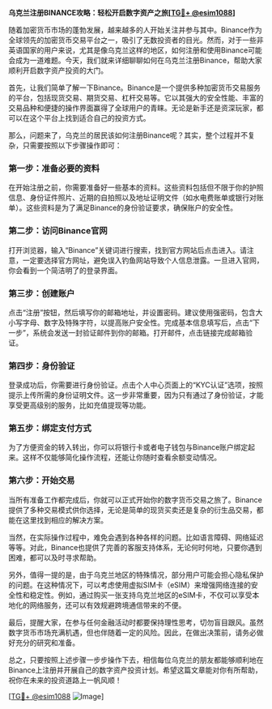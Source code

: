 **乌克兰注册BINANCE攻略：轻松开启数字资产之旅[[TG💪+ @esim1088](https://t.me/s/esim1088)]**

随着加密货币市场的蓬勃发展，越来越多的人开始关注并参与其中。Binance作为全球领先的加密货币交易平台之一，吸引了无数投资者的目光。然而，对于一些非英语国家的用户来说，尤其是像乌克兰这样的地区，如何注册和使用Binance可能会成为一道难题。今天，我们就来详细聊聊如何在乌克兰注册Binance，帮助大家顺利开启数字资产投资的大门。

首先，让我们简单了解一下Binance。Binance是一个提供多种加密货币交易服务的平台，包括现货交易、期货交易、杠杆交易等。它以其强大的安全性能、丰富的交易品种和便捷的操作界面赢得了全球用户的青睐。无论是新手还是资深玩家，都可以在这个平台上找到适合自己的投资方式。

那么，问题来了，乌克兰的居民该如何注册Binance呢？其实，整个过程并不复杂，只需要按照以下步骤操作即可：

### 第一步：准备必要的资料

在开始注册之前，你需要准备好一些基本的资料。这些资料包括但不限于你的护照信息、身份证件照片、近期的自拍照以及地址证明文件（如水电费账单或银行对账单）。这些资料是为了满足Binance的身份验证要求，确保账户的安全性。

### 第二步：访问Binance官网

打开浏览器，输入“Binance”关键词进行搜索，找到官方网站后点击进入。请注意，一定要选择官方网址，避免误入钓鱼网站导致个人信息泄露。一旦进入官网，你会看到一个简洁明了的登录界面。

### 第三步：创建账户

点击“注册”按钮，然后填写你的邮箱地址，并设置密码。建议使用强密码，包含大小写字母、数字及特殊字符，以提高账户安全性。完成基本信息填写后，点击“下一步”，系统会发送一封验证邮件到你的邮箱。打开邮件，点击链接完成邮箱验证。

### 第四步：身份验证

登录成功后，你需要进行身份验证。点击个人中心页面上的“KYC认证”选项，按照提示上传所需的身份证明文件。这一步非常重要，因为只有通过了身份验证，才能享受更高级别的服务，比如充值提现等功能。

### 第五步：绑定支付方式

为了方便资金的转入转出，你可以将银行卡或者电子钱包与Binance账户绑定起来。这样不仅能够简化操作流程，还能让你随时查看余额变动情况。

### 第六步：开始交易

当所有准备工作都完成后，你就可以正式开始你的数字货币交易之旅了。Binance提供了多种交易模式供你选择，无论是简单的现货买卖还是复杂的衍生品交易，都能在这里找到相应的解决方案。

当然，在实际操作过程中，难免会遇到各种各样的问题。比如语言障碍、网络延迟等等。对此，Binance也提供了完善的客服支持体系，无论何时何地，只要你遇到困难，都可以及时寻求帮助。

另外，值得一提的是，由于乌克兰地区的特殊情况，部分用户可能会担心隐私保护的问题。在这种情况下，可以考虑使用虚拟SIM卡（eSIM）来增强网络连接的安全性和稳定性。例如，通过购买一张支持乌克兰地区的eSIM卡，不仅可以享受本地化的网络服务，还可以有效规避跨境通信带来的不便。

最后，提醒大家，在参与任何金融活动时都要保持理性思考，切勿盲目跟风。虽然数字货币市场充满机遇，但也伴随着一定的风险。因此，在做出决策前，请务必做好充分的研究和准备。

总之，只要按照上述步骤一步步操作下去，相信每位乌克兰的朋友都能够顺利地在Binance上注册并开展自己的数字资产投资计划。希望这篇文章能对你有所帮助，祝你在未来的投资道路上一帆风顺！

[[TG💪+ @esim1088](https://t.me/s/esim1088) ![Image](https://i.postimg.cc/4NQfJmqS/Snipaste-2025-05-13-00-14-12.png)]